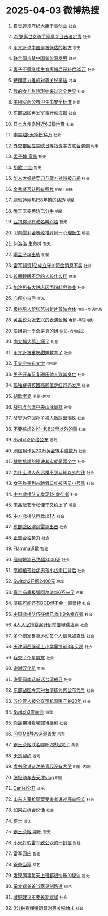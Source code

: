 # 2025-04-03 微博热搜 
1. [自觉遵规守纪大胆干事创业](https://m.weibo.cn/search?containerid=100103type%3D1%26t%3D10%26q%3D%23%E8%87%AA%E8%A7%89%E9%81%B5%E8%A7%84%E5%AE%88%E7%BA%AA%E5%A4%A7%E8%83%86%E5%B9%B2%E4%BA%8B%E5%88%9B%E4%B8%9A%23&stream_entry_id=51&isnewpage=1&extparam=seat%3D1%26filter_type%3Drealtimehot%26stream_entry_id%3D51%26c_type%3D51%26q%3D%2523%25E8%2587%25AA%25E8%25A7%2589%25E9%2581%25B5%25E8%25A7%2584%25E5%25AE%2588%25E7%25BA%25AA%25E5%25A4%25A7%25E8%2583%2586%25E5%25B9%25B2%25E4%25BA%258B%25E5%2588%259B%25E4%25B8%259A%2523%26cate%3D10103%26pos%3D0%26dgr%3D0%26display_time%3D1743632733%26pre_seqid%3D174363273307201555056141) `社会` 

2. [22岁离世女骑手家属寻目击者定责](https://m.weibo.cn/search?containerid=100103type%3D1%26t%3D10%26q%3D%2322%E5%B2%81%E7%A6%BB%E4%B8%96%E5%A5%B3%E9%AA%91%E6%89%8B%E5%AE%B6%E5%B1%9E%E5%AF%BB%E7%9B%AE%E5%87%BB%E8%80%85%E5%AE%9A%E8%B4%A3%23&stream_entry_id=31&isnewpage=1&extparam=seat%3D1%26realpos%3D1%26lcate%3D5001%26c_type%3D31%26cate%3D5001%26pos%3D0%26dgr%3D0%26stream_entry_id%3D31%26filter_type%3Drealtimehot%26flag%3D1%26q%3D%252322%25E5%25B2%2581%25E7%25A6%25BB%25E4%25B8%2596%25E5%25A5%25B3%25E9%25AA%2591%25E6%2589%258B%25E5%25AE%25B6%25E5%25B1%259E%25E5%25AF%25BB%25E7%259B%25AE%25E5%2587%25BB%25E8%2580%2585%25E5%25AE%259A%25E8%25B4%25A3%2523%26band_rank%3D1%26display_time%3D1743632733%26pre_seqid%3D174363273307201555056141) `社会` 

3. [甲亢哥说中国是被低估的地方](https://m.weibo.cn/search?containerid=100103type%3D1%26t%3D10%26q%3D%E7%94%B2%E4%BA%A2%E5%93%A5%E8%AF%B4%E4%B8%AD%E5%9B%BD%E6%98%AF%E8%A2%AB%E4%BD%8E%E4%BC%B0%E7%9A%84%E5%9C%B0%E6%96%B9&stream_entry_id=31&isnewpage=1&extparam=seat%3D1%26realpos%3D2%26lcate%3D5001%26c_type%3D31%26cate%3D5001%26pos%3D1%26dgr%3D0%26stream_entry_id%3D31%26filter_type%3Drealtimehot%26flag%3D0%26q%3D%25E7%2594%25B2%25E4%25BA%25A2%25E5%2593%25A5%25E8%25AF%25B4%25E4%25B8%25AD%25E5%259B%25BD%25E6%2598%25AF%25E8%25A2%25AB%25E4%25BD%258E%25E4%25BC%25B0%25E7%259A%2584%25E5%259C%25B0%25E6%2596%25B9%26band_rank%3D2%26display_time%3D1743632733%26pre_seqid%3D174363273307201555056141) `暂无` 

4. [联合国点赞中国新能源发展](https://m.weibo.cn/search?containerid=100103type%3D1%26t%3D10%26q%3D%23%E8%81%94%E5%90%88%E5%9B%BD%E7%82%B9%E8%B5%9E%E4%B8%AD%E5%9B%BD%E6%96%B0%E8%83%BD%E6%BA%90%E5%8F%91%E5%B1%95%23&stream_entry_id=31&isnewpage=1&extparam=seat%3D1%26realpos%3D3%26lcate%3D5001%26c_type%3D31%26cate%3D5001%26pos%3D2%26dgr%3D0%26stream_entry_id%3D31%26filter_type%3Drealtimehot%26flag%3D0%26q%3D%2523%25E8%2581%2594%25E5%2590%2588%25E5%259B%25BD%25E7%2582%25B9%25E8%25B5%259E%25E4%25B8%25AD%25E5%259B%25BD%25E6%2596%25B0%25E8%2583%25BD%25E6%25BA%2590%25E5%258F%2591%25E5%25B1%2595%2523%26band_rank%3D3%26display_time%3D1743632733%26pre_seqid%3D174363273307201555056141) `财经` 

5. [妻子不愿继续生育离婚后获补偿35万](https://m.weibo.cn/search?containerid=100103type%3D1%26t%3D10%26q%3D%23%E5%A6%BB%E5%AD%90%E4%B8%8D%E6%84%BF%E7%BB%A7%E7%BB%AD%E7%94%9F%E8%82%B2%E7%A6%BB%E5%A9%9A%E5%90%8E%E8%8E%B7%E8%A1%A5%E5%81%BF35%E4%B8%87%23&stream_entry_id=31&isnewpage=1&extparam=seat%3D1%26realpos%3D4%26lcate%3D5001%26c_type%3D31%26cate%3D5001%26pos%3D3%26dgr%3D0%26stream_entry_id%3D31%26filter_type%3Drealtimehot%26flag%3D0%26q%3D%2523%25E5%25A6%25BB%25E5%25AD%2590%25E4%25B8%258D%25E6%2584%25BF%25E7%25BB%25A7%25E7%25BB%25AD%25E7%2594%259F%25E8%2582%25B2%25E7%25A6%25BB%25E5%25A9%259A%25E5%2590%258E%25E8%258E%25B7%25E8%25A1%25A5%25E5%2581%25BF35%25E4%25B8%2587%2523%26band_rank%3D4%26display_time%3D1743632733%26pre_seqid%3D174363273307201555056141) `社会` 

6. [特朗普力推的对等关税是啥](https://m.weibo.cn/search?containerid=100103type%3D1%26t%3D10%26q%3D%23%E7%89%B9%E6%9C%97%E6%99%AE%E5%8A%9B%E6%8E%A8%E7%9A%84%E5%AF%B9%E7%AD%89%E5%85%B3%E7%A8%8E%E6%98%AF%E5%95%A5%23&stream_entry_id=31&isnewpage=1&extparam=seat%3D1%26realpos%3D5%26lcate%3D5001%26c_type%3D31%26cate%3D5001%26pos%3D4%26dgr%3D0%26stream_entry_id%3D31%26filter_type%3Drealtimehot%26flag%3D0%26q%3D%2523%25E7%2589%25B9%25E6%259C%2597%25E6%2599%25AE%25E5%258A%259B%25E6%258E%25A8%25E7%259A%2584%25E5%25AF%25B9%25E7%25AD%2589%25E5%2585%25B3%25E7%25A8%258E%25E6%2598%25AF%25E5%2595%25A5%2523%26band_rank%3D5%26display_time%3D1743632733%26pre_seqid%3D174363273307201555056141) `时事` 

7. [我的女儿张诗琪她来过这个世界](https://m.weibo.cn/search?containerid=100103type%3D1%26t%3D10%26q%3D%23%E6%88%91%E7%9A%84%E5%A5%B3%E5%84%BF%E5%BC%A0%E8%AF%97%E7%90%AA%E5%A5%B9%E6%9D%A5%E8%BF%87%E8%BF%99%E4%B8%AA%E4%B8%96%E7%95%8C%23&stream_entry_id=31&isnewpage=1&extparam=seat%3D1%26realpos%3D6%26lcate%3D5001%26c_type%3D31%26cate%3D5001%26pos%3D5%26dgr%3D0%26stream_entry_id%3D31%26filter_type%3Drealtimehot%26flag%3D32768%26q%3D%2523%25E6%2588%2591%25E7%259A%2584%25E5%25A5%25B3%25E5%2584%25BF%25E5%25BC%25A0%25E8%25AF%2597%25E7%2590%25AA%25E5%25A5%25B9%25E6%259D%25A5%25E8%25BF%2587%25E8%25BF%2599%25E4%25B8%25AA%25E4%25B8%2596%25E7%2595%258C%2523%26band_rank%3D6%26display_time%3D1743632733%26pre_seqid%3D174363273307201555056141) `社会` 

8. [美团买药公布卫生巾安全标准](https://m.weibo.cn/search?containerid=100103type%3D1%26t%3D10%26q%3D%23%E7%BE%8E%E5%9B%A2%E4%B9%B0%E8%8D%AF%E5%85%AC%E5%B8%83%E5%8D%AB%E7%94%9F%E5%B7%BE%E5%AE%89%E5%85%A8%E6%A0%87%E5%87%86%23&stream_entry_id=31&isnewpage=1&extparam=seat%3D1%26filter_type%3Drealtimehot%26lcate%3D5001%26c_type%3D31%26is_ad_pos%3D1%26cate%3D5001%26pos%3D6%26dgr%3D0%26adid%3D281819%26stream_entry_id%3D31%26topic_ad%3D1%26q%3D%2523%25E7%25BE%258E%25E5%259B%25A2%25E4%25B9%25B0%25E8%258D%25AF%25E5%2585%25AC%25E5%25B8%2583%25E5%258D%25AB%25E7%2594%259F%25E5%25B7%25BE%25E5%25AE%2589%25E5%2585%25A8%25E6%25A0%2587%25E5%2587%2586%2523%26band_rank%3D7%26display_time%3D1743632733%26pre_seqid%3D174363273307201555056141) `时尚` 

9. [东部战区再发军事行动海报](https://m.weibo.cn/search?containerid=100103type%3D1%26t%3D10%26q%3D%23%E4%B8%9C%E9%83%A8%E6%88%98%E5%8C%BA%E5%86%8D%E5%8F%91%E5%86%9B%E4%BA%8B%E8%A1%8C%E5%8A%A8%E6%B5%B7%E6%8A%A5%23&stream_entry_id=31&isnewpage=1&extparam=seat%3D1%26realpos%3D7%26lcate%3D5001%26c_type%3D31%26cate%3D5001%26pos%3D7%26dgr%3D0%26stream_entry_id%3D31%26filter_type%3Drealtimehot%26flag%3D0%26q%3D%2523%25E4%25B8%259C%25E9%2583%25A8%25E6%2588%2598%25E5%258C%25BA%25E5%2586%258D%25E5%258F%2591%25E5%2586%259B%25E4%25BA%258B%25E8%25A1%258C%25E5%258A%25A8%25E6%25B5%25B7%25E6%258A%25A5%2523%26band_rank%3D7%26display_time%3D1743632733%26pre_seqid%3D174363273307201555056141) `社会` 

10. [日本九州岛附近6.2级地震](https://m.weibo.cn/search?containerid=100103type%3D1%26t%3D10%26q%3D%23%E6%97%A5%E6%9C%AC%E4%B9%9D%E5%B7%9E%E5%B2%9B%E9%99%84%E8%BF%916.2%E7%BA%A7%E5%9C%B0%E9%9C%87%23&stream_entry_id=31&isnewpage=1&extparam=seat%3D1%26realpos%3D8%26lcate%3D5001%26c_type%3D31%26cate%3D5001%26pos%3D8%26dgr%3D0%26stream_entry_id%3D31%26filter_type%3Drealtimehot%26flag%3D0%26q%3D%2523%25E6%2597%25A5%25E6%259C%25AC%25E4%25B9%259D%25E5%25B7%259E%25E5%25B2%259B%25E9%2599%2584%25E8%25BF%25916.2%25E7%25BA%25A7%25E5%259C%25B0%25E9%259C%2587%2523%26band_rank%3D8%26display_time%3D1743632733%26pre_seqid%3D174363273307201555056141) `社会` 

11. [李美越5天掉粉14万](https://m.weibo.cn/search?containerid=100103type%3D1%26t%3D10%26q%3D%23%E6%9D%8E%E7%BE%8E%E8%B6%8A5%E5%A4%A9%E6%8E%89%E7%B2%8914%E4%B8%87%23&stream_entry_id=31&isnewpage=1&extparam=seat%3D1%26realpos%3D9%26lcate%3D5001%26c_type%3D31%26cate%3D5001%26pos%3D9%26dgr%3D0%26stream_entry_id%3D31%26filter_type%3Drealtimehot%26flag%3D0%26q%3D%2523%25E6%259D%258E%25E7%25BE%258E%25E8%25B6%258A5%25E5%25A4%25A9%25E6%258E%2589%25E7%25B2%258914%25E4%25B8%2587%2523%26band_rank%3D9%26display_time%3D1743632733%26pre_seqid%3D174363273307201555056141) `社会` 

12. [外交部回应美欧日等指责中方联合演训](https://m.weibo.cn/search?containerid=100103type%3D1%26t%3D10%26q%3D%23%E5%A4%96%E4%BA%A4%E9%83%A8%E5%9B%9E%E5%BA%94%E7%BE%8E%E6%AC%A7%E6%97%A5%E7%AD%89%E6%8C%87%E8%B4%A3%E4%B8%AD%E6%96%B9%E8%81%94%E5%90%88%E6%BC%94%E8%AE%AD%23&stream_entry_id=31&isnewpage=1&extparam=seat%3D1%26realpos%3D10%26lcate%3D5001%26c_type%3D31%26cate%3D5001%26pos%3D10%26dgr%3D0%26stream_entry_id%3D31%26filter_type%3Drealtimehot%26flag%3D0%26q%3D%2523%25E5%25A4%2596%25E4%25BA%25A4%25E9%2583%25A8%25E5%259B%259E%25E5%25BA%2594%25E7%25BE%258E%25E6%25AC%25A7%25E6%2597%25A5%25E7%25AD%2589%25E6%258C%2587%25E8%25B4%25A3%25E4%25B8%25AD%25E6%2596%25B9%25E8%2581%2594%25E5%2590%2588%25E6%25BC%2594%25E8%25AE%25AD%2523%26band_rank%3D10%26display_time%3D1743632733%26pre_seqid%3D174363273307201555056141) `时事` 

13. [孟子坤 家暴](https://m.weibo.cn/search?containerid=100103type%3D1%26t%3D10%26q%3D%E5%AD%9F%E5%AD%90%E5%9D%A4+%E5%AE%B6%E6%9A%B4&stream_entry_id=31&isnewpage=1&extparam=seat%3D1%26realpos%3D11%26lcate%3D5001%26c_type%3D31%26cate%3D5001%26pos%3D11%26dgr%3D0%26stream_entry_id%3D31%26filter_type%3Drealtimehot%26flag%3D2%26q%3D%25E5%25AD%259F%25E5%25AD%2590%25E5%259D%25A4%2520%25E5%25AE%25B6%25E6%259A%25B4%26band_rank%3D11%26display_time%3D1743632733%26pre_seqid%3D174363273307201555056141) `暂无` 

14. [胡歌 二胎](https://m.weibo.cn/search?containerid=100103type%3D1%26t%3D10%26q%3D%E8%83%A1%E6%AD%8C+%E4%BA%8C%E8%83%8E&stream_entry_id=31&isnewpage=1&extparam=seat%3D1%26realpos%3D12%26lcate%3D5001%26c_type%3D31%26cate%3D5001%26pos%3D12%26dgr%3D0%26stream_entry_id%3D31%26filter_type%3Drealtimehot%26flag%3D2%26q%3D%25E8%2583%25A1%25E6%25AD%258C%2520%25E4%25BA%258C%25E8%2583%258E%26band_rank%3D12%26display_time%3D1743632733%26pre_seqid%3D174363273307201555056141) `暂无` 

15. [华人大妈持菜刀与警方对峙被击毙](https://m.weibo.cn/search?containerid=100103type%3D1%26t%3D10%26q%3D%23%E5%8D%8E%E4%BA%BA%E5%A4%A7%E5%A6%88%E6%8C%81%E8%8F%9C%E5%88%80%E4%B8%8E%E8%AD%A6%E6%96%B9%E5%AF%B9%E5%B3%99%E8%A2%AB%E5%87%BB%E6%AF%99%23&stream_entry_id=31&isnewpage=1&extparam=seat%3D1%26realpos%3D13%26lcate%3D5001%26c_type%3D31%26cate%3D5001%26pos%3D13%26dgr%3D0%26stream_entry_id%3D31%26filter_type%3Drealtimehot%26flag%3D2%26q%3D%2523%25E5%258D%258E%25E4%25BA%25BA%25E5%25A4%25A7%25E5%25A6%2588%25E6%258C%2581%25E8%258F%259C%25E5%2588%2580%25E4%25B8%258E%25E8%25AD%25A6%25E6%2596%25B9%25E5%25AF%25B9%25E5%25B3%2599%25E8%25A2%25AB%25E5%2587%25BB%25E6%25AF%2599%2523%26band_rank%3D13%26display_time%3D1743632733%26pre_seqid%3D174363273307201555056141) `社会` 

16. [金秀贤否认所有照片](https://m.weibo.cn/search?containerid=100103type%3D1%26t%3D10%26q%3D%23%E9%87%91%E7%A7%80%E8%B4%A4%E5%90%A6%E8%AE%A4%E6%89%80%E6%9C%89%E7%85%A7%E7%89%87%23&stream_entry_id=31&isnewpage=1&extparam=seat%3D1%26realpos%3D14%26lcate%3D5001%26c_type%3D31%26cate%3D5001%26pos%3D14%26dgr%3D0%26stream_entry_id%3D31%26filter_type%3Drealtimehot%26flag%3D2%26q%3D%2523%25E9%2587%2591%25E7%25A7%2580%25E8%25B4%25A4%25E5%2590%25A6%25E8%25AE%25A4%25E6%2589%2580%25E6%259C%2589%25E7%2585%25A7%25E7%2589%2587%2523%26band_rank%3D14%26display_time%3D1743632733%26pre_seqid%3D174363273307201555056141) `明星-日韩` 

17. [鹿晗迪丽热巴8年前的路透](https://m.weibo.cn/search?containerid=100103type%3D1%26t%3D10%26q%3D%23%E9%B9%BF%E6%99%97%E8%BF%AA%E4%B8%BD%E7%83%AD%E5%B7%B48%E5%B9%B4%E5%89%8D%E7%9A%84%E8%B7%AF%E9%80%8F%23&stream_entry_id=31&isnewpage=1&extparam=seat%3D1%26realpos%3D15%26lcate%3D5001%26c_type%3D31%26cate%3D5001%26pos%3D15%26dgr%3D0%26stream_entry_id%3D31%26filter_type%3Drealtimehot%26flag%3D2%26q%3D%2523%25E9%25B9%25BF%25E6%2599%2597%25E8%25BF%25AA%25E4%25B8%25BD%25E7%2583%25AD%25E5%25B7%25B48%25E5%25B9%25B4%25E5%2589%258D%25E7%259A%2584%25E8%25B7%25AF%25E9%2580%258F%2523%26band_rank%3D15%26display_time%3D1743632733%26pre_seqid%3D174363273307201555056141) `明星` 

18. [曝王玉雯杨玏已分手](https://m.weibo.cn/search?containerid=100103type%3D1%26t%3D10%26q%3D%23%E6%9B%9D%E7%8E%8B%E7%8E%89%E9%9B%AF%E6%9D%A8%E7%8E%8F%E5%B7%B2%E5%88%86%E6%89%8B%23&stream_entry_id=31&isnewpage=1&extparam=seat%3D1%26realpos%3D16%26lcate%3D5001%26c_type%3D31%26cate%3D5001%26pos%3D16%26dgr%3D0%26stream_entry_id%3D31%26filter_type%3Drealtimehot%26flag%3D2%26q%3D%2523%25E6%259B%259D%25E7%258E%258B%25E7%258E%2589%25E9%259B%25AF%25E6%259D%25A8%25E7%258E%258F%25E5%25B7%25B2%25E5%2588%2586%25E6%2589%258B%2523%26band_rank%3D16%26display_time%3D1743632733%26pre_seqid%3D174363273307201555056141) `明星` 

19. [豆包你现在改名叫邓超](https://m.weibo.cn/search?containerid=100103type%3D1%26t%3D10%26q%3D%E8%B1%86%E5%8C%85%E4%BD%A0%E7%8E%B0%E5%9C%A8%E6%94%B9%E5%90%8D%E5%8F%AB%E9%82%93%E8%B6%85&stream_entry_id=31&isnewpage=1&extparam=seat%3D1%26realpos%3D17%26lcate%3D5001%26c_type%3D31%26cate%3D5001%26pos%3D17%26dgr%3D0%26stream_entry_id%3D31%26filter_type%3Drealtimehot%26flag%3D2%26q%3D%25E8%25B1%2586%25E5%258C%2585%25E4%25BD%25A0%25E7%258E%25B0%25E5%259C%25A8%25E6%2594%25B9%25E5%2590%258D%25E5%258F%25AB%25E9%2582%2593%25E8%25B6%2585%26band_rank%3D17%26display_time%3D1743632733%26pre_seqid%3D174363273307201555056141) `暂无` 

20. [IU向雪莉金赛纶推荐同一心理医生](https://m.weibo.cn/search?containerid=100103type%3D1%26t%3D10%26q%3D%23IU%E5%90%91%E9%9B%AA%E8%8E%89%E9%87%91%E8%B5%9B%E7%BA%B6%E6%8E%A8%E8%8D%90%E5%90%8C%E4%B8%80%E5%BF%83%E7%90%86%E5%8C%BB%E7%94%9F%23&stream_entry_id=31&isnewpage=1&extparam=seat%3D1%26realpos%3D18%26lcate%3D5001%26c_type%3D31%26cate%3D5001%26pos%3D18%26dgr%3D0%26stream_entry_id%3D31%26filter_type%3Drealtimehot%26flag%3D2%26q%3D%2523IU%25E5%2590%2591%25E9%259B%25AA%25E8%258E%2589%25E9%2587%2591%25E8%25B5%259B%25E7%25BA%25B6%25E6%258E%25A8%25E8%258D%2590%25E5%2590%258C%25E4%25B8%2580%25E5%25BF%2583%25E7%2590%2586%25E5%258C%25BB%25E7%2594%259F%2523%26band_rank%3D18%26display_time%3D1743632733%26pre_seqid%3D174363273307201555056141) `明星` 

21. [何洛洛 生命树](https://m.weibo.cn/search?containerid=100103type%3D1%26t%3D10%26q%3D%E4%BD%95%E6%B4%9B%E6%B4%9B+%E7%94%9F%E5%91%BD%E6%A0%91&stream_entry_id=31&isnewpage=1&extparam=seat%3D1%26realpos%3D19%26lcate%3D5001%26c_type%3D31%26cate%3D5001%26pos%3D19%26dgr%3D0%26stream_entry_id%3D31%26filter_type%3Drealtimehot%26flag%3D0%26q%3D%25E4%25BD%2595%25E6%25B4%259B%25E6%25B4%259B%2520%25E7%2594%259F%25E5%2591%25BD%25E6%25A0%2591%26band_rank%3D19%26display_time%3D1743632733%26pre_seqid%3D174363273307201555056141) `暂无` 

22. [曝孟子坤出轨](https://m.weibo.cn/search?containerid=100103type%3D1%26t%3D10%26q%3D%23%E6%9B%9D%E5%AD%9F%E5%AD%90%E5%9D%A4%E5%87%BA%E8%BD%A8%23&stream_entry_id=31&isnewpage=1&extparam=seat%3D1%26realpos%3D20%26lcate%3D5001%26c_type%3D31%26cate%3D5001%26pos%3D20%26dgr%3D0%26stream_entry_id%3D31%26filter_type%3Drealtimehot%26flag%3D0%26q%3D%2523%25E6%259B%259D%25E5%25AD%259F%25E5%25AD%2590%25E5%259D%25A4%25E5%2587%25BA%25E8%25BD%25A8%2523%26band_rank%3D20%26display_time%3D1743632733%26pre_seqid%3D174363273307201555056141) `明星` 

23. [雷军捐资1亿成立守护资金消息不实](https://m.weibo.cn/search?containerid=100103type%3D1%26t%3D10%26q%3D%23%E9%9B%B7%E5%86%9B%E6%8D%90%E8%B5%841%E4%BA%BF%E6%88%90%E7%AB%8B%E5%AE%88%E6%8A%A4%E8%B5%84%E9%87%91%E6%B6%88%E6%81%AF%E4%B8%8D%E5%AE%9E%23&stream_entry_id=31&isnewpage=1&extparam=seat%3D1%26realpos%3D21%26lcate%3D5001%26c_type%3D31%26cate%3D5001%26pos%3D21%26dgr%3D0%26stream_entry_id%3D31%26filter_type%3Drealtimehot%26flag%3D32772%26q%3D%2523%25E9%259B%25B7%25E5%2586%259B%25E6%258D%2590%25E8%25B5%25841%25E4%25BA%25BF%25E6%2588%2590%25E7%25AB%258B%25E5%25AE%2588%25E6%258A%25A4%25E8%25B5%2584%25E9%2587%2591%25E6%25B6%2588%25E6%2581%25AF%25E4%25B8%258D%25E5%25AE%259E%2523%26band_rank%3D21%26display_time%3D1743632733%26pre_seqid%3D174363273307201555056141) `社会` 

24. [长期睡眠不足的人长什么样](https://m.weibo.cn/search?containerid=100103type%3D1%26t%3D10%26q%3D%23%E9%95%BF%E6%9C%9F%E7%9D%A1%E7%9C%A0%E4%B8%8D%E8%B6%B3%E7%9A%84%E4%BA%BA%E9%95%BF%E4%BB%80%E4%B9%88%E6%A0%B7%23&stream_entry_id=31&isnewpage=1&extparam=seat%3D1%26realpos%3D22%26lcate%3D5001%26c_type%3D31%26cate%3D5001%26pos%3D22%26dgr%3D0%26stream_entry_id%3D31%26filter_type%3Drealtimehot%26flag%3D0%26q%3D%2523%25E9%2595%25BF%25E6%259C%259F%25E7%259D%25A1%25E7%259C%25A0%25E4%25B8%258D%25E8%25B6%25B3%25E7%259A%2584%25E4%25BA%25BA%25E9%2595%25BF%25E4%25BB%2580%25E4%25B9%2588%25E6%25A0%25B7%2523%26band_rank%3D22%26display_time%3D1743632733%26pre_seqid%3D174363273307201555056141) `健康` 

25. [加沙所有大饼店因面粉耗尽停业](https://m.weibo.cn/search?containerid=100103type%3D1%26t%3D10%26q%3D%23%E5%8A%A0%E6%B2%99%E6%89%80%E6%9C%89%E5%A4%A7%E9%A5%BC%E5%BA%97%E5%9B%A0%E9%9D%A2%E7%B2%89%E8%80%97%E5%B0%BD%E5%81%9C%E4%B8%9A%23&stream_entry_id=31&isnewpage=1&extparam=seat%3D1%26realpos%3D23%26lcate%3D5001%26c_type%3D31%26cate%3D5001%26pos%3D23%26dgr%3D0%26stream_entry_id%3D31%26filter_type%3Drealtimehot%26flag%3D0%26q%3D%2523%25E5%258A%25A0%25E6%25B2%2599%25E6%2589%2580%25E6%259C%2589%25E5%25A4%25A7%25E9%25A5%25BC%25E5%25BA%2597%25E5%259B%25A0%25E9%259D%25A2%25E7%25B2%2589%25E8%2580%2597%25E5%25B0%25BD%25E5%2581%259C%25E4%25B8%259A%2523%26band_rank%3D23%26display_time%3D1743632733%26pre_seqid%3D174363273307201555056141) `社会` 

26. [心疼小白熊](https://m.weibo.cn/search?containerid=100103type%3D1%26t%3D10%26q%3D%E5%BF%83%E7%96%BC%E5%B0%8F%E7%99%BD%E7%86%8A&stream_entry_id=31&isnewpage=1&extparam=seat%3D1%26realpos%3D24%26lcate%3D5001%26c_type%3D31%26cate%3D5001%26pos%3D24%26dgr%3D0%26stream_entry_id%3D31%26filter_type%3Drealtimehot%26flag%3D0%26q%3D%25E5%25BF%2583%25E7%2596%25BC%25E5%25B0%258F%25E7%2599%25BD%25E7%2586%258A%26band_rank%3D24%26display_time%3D1743632733%26pre_seqid%3D174363273307201555056141) `暂无` 

27. [极挑男人帮张艺兴新片首映合体](https://m.weibo.cn/search?containerid=100103type%3D1%26t%3D10%26q%3D%23%E6%9E%81%E6%8C%91%E7%94%B7%E4%BA%BA%E5%B8%AE%E5%BC%A0%E8%89%BA%E5%85%B4%E6%96%B0%E7%89%87%E9%A6%96%E6%98%A0%E5%90%88%E4%BD%93%23&stream_entry_id=31&isnewpage=1&extparam=seat%3D1%26realpos%3D25%26lcate%3D5001%26c_type%3D31%26cate%3D5001%26pos%3D25%26dgr%3D0%26stream_entry_id%3D31%26filter_type%3Drealtimehot%26flag%3D0%26q%3D%2523%25E6%259E%2581%25E6%258C%2591%25E7%2594%25B7%25E4%25BA%25BA%25E5%25B8%25AE%25E5%25BC%25A0%25E8%2589%25BA%25E5%2585%25B4%25E6%2596%25B0%25E7%2589%2587%25E9%25A6%2596%25E6%2598%25A0%25E5%2590%2588%25E4%25BD%2593%2523%26band_rank%3D25%26display_time%3D1743632733%26pre_seqid%3D174363273307201555056141) `电影-华语电影` 

28. [黄磊说为张艺兴的表演骄傲](https://m.weibo.cn/search?containerid=100103type%3D1%26t%3D10%26q%3D%23%E9%BB%84%E7%A3%8A%E8%AF%B4%E4%B8%BA%E5%BC%A0%E8%89%BA%E5%85%B4%E7%9A%84%E8%A1%A8%E6%BC%94%E9%AA%84%E5%82%B2%23&stream_entry_id=31&isnewpage=1&extparam=seat%3D1%26realpos%3D26%26lcate%3D5001%26c_type%3D31%26cate%3D5001%26pos%3D26%26dgr%3D0%26stream_entry_id%3D31%26filter_type%3Drealtimehot%26flag%3D0%26q%3D%2523%25E9%25BB%2584%25E7%25A3%258A%25E8%25AF%25B4%25E4%25B8%25BA%25E5%25BC%25A0%25E8%2589%25BA%25E5%2585%25B4%25E7%259A%2584%25E8%25A1%25A8%25E6%25BC%2594%25E9%25AA%2584%25E5%2582%25B2%2523%26band_rank%3D26%26display_time%3D1743632733%26pre_seqid%3D174363273307201555056141) `电影-华语电影` 

29. [浪姐第一季全是真的姐](https://m.weibo.cn/search?containerid=100103type%3D1%26t%3D10%26q%3D%23%E6%B5%AA%E5%A7%90%E7%AC%AC%E4%B8%80%E5%AD%A3%E5%85%A8%E6%98%AF%E7%9C%9F%E7%9A%84%E5%A7%90%23&stream_entry_id=31&isnewpage=1&extparam=seat%3D1%26realpos%3D27%26lcate%3D5001%26c_type%3D31%26cate%3D5001%26pos%3D27%26dgr%3D0%26stream_entry_id%3D31%26filter_type%3Drealtimehot%26flag%3D0%26q%3D%2523%25E6%25B5%25AA%25E5%25A7%2590%25E7%25AC%25AC%25E4%25B8%2580%25E5%25AD%25A3%25E5%2585%25A8%25E6%2598%25AF%25E7%259C%259F%25E7%259A%2584%25E5%25A7%2590%2523%26band_rank%3D27%26display_time%3D1743632733%26pre_seqid%3D174363273307201555056141) `综艺-内地综艺` 

30. [向太抓大鹅上瘾了](https://m.weibo.cn/search?containerid=100103type%3D1%26t%3D10%26q%3D%23%E5%90%91%E5%A4%AA%E6%8A%93%E5%A4%A7%E9%B9%85%E4%B8%8A%E7%98%BE%E4%BA%86%23&stream_entry_id=31&isnewpage=1&extparam=seat%3D1%26realpos%3D28%26lcate%3D5001%26c_type%3D31%26cate%3D5001%26pos%3D28%26dgr%3D0%26stream_entry_id%3D31%26filter_type%3Drealtimehot%26flag%3D0%26q%3D%2523%25E5%2590%2591%25E5%25A4%25AA%25E6%258A%2593%25E5%25A4%25A7%25E9%25B9%2585%25E4%25B8%258A%25E7%2598%25BE%25E4%25BA%2586%2523%26band_rank%3D28%26display_time%3D1743632733%26pre_seqid%3D174363273307201555056141) `明星` 

31. [甲亢哥被重庆甜妹教育了](https://m.weibo.cn/search?containerid=100103type%3D1%26t%3D10%26q%3D%23%E7%94%B2%E4%BA%A2%E5%93%A5%E8%A2%AB%E9%87%8D%E5%BA%86%E7%94%9C%E5%A6%B9%E6%95%99%E8%82%B2%E4%BA%86%23&stream_entry_id=31&isnewpage=1&extparam=seat%3D1%26realpos%3D29%26lcate%3D5001%26c_type%3D31%26cate%3D5001%26pos%3D29%26dgr%3D0%26stream_entry_id%3D31%26filter_type%3Drealtimehot%26flag%3D0%26q%3D%2523%25E7%2594%25B2%25E4%25BA%25A2%25E5%2593%25A5%25E8%25A2%25AB%25E9%2587%258D%25E5%25BA%2586%25E7%2594%259C%25E5%25A6%25B9%25E6%2595%2599%25E8%2582%25B2%25E4%25BA%2586%2523%26band_rank%3D29%26display_time%3D1743632733%26pre_seqid%3D174363273307201555056141) `社会` 

32. [王安宇抹布文学](https://m.weibo.cn/search?containerid=100103type%3D1%26t%3D10%26q%3D%E7%8E%8B%E5%AE%89%E5%AE%87%E6%8A%B9%E5%B8%83%E6%96%87%E5%AD%A6&stream_entry_id=31&isnewpage=1&extparam=seat%3D1%26realpos%3D30%26lcate%3D5001%26c_type%3D31%26cate%3D5001%26pos%3D30%26dgr%3D0%26stream_entry_id%3D31%26filter_type%3Drealtimehot%26flag%3D0%26q%3D%25E7%258E%258B%25E5%25AE%2589%25E5%25AE%2587%25E6%258A%25B9%25E5%25B8%2583%25E6%2596%2587%25E5%25AD%25A6%26band_rank%3D30%26display_time%3D1743632733%26pre_seqid%3D174363273307201555056141) `电视剧` 

33. [男子开车反复碾压他人致其身亡](https://m.weibo.cn/search?containerid=100103type%3D1%26t%3D10%26q%3D%23%E7%94%B7%E5%AD%90%E5%BC%80%E8%BD%A6%E5%8F%8D%E5%A4%8D%E7%A2%BE%E5%8E%8B%E4%BB%96%E4%BA%BA%E8%87%B4%E5%85%B6%E8%BA%AB%E4%BA%A1%23&stream_entry_id=31&isnewpage=1&extparam=seat%3D1%26realpos%3D31%26lcate%3D5001%26c_type%3D31%26cate%3D5001%26pos%3D31%26dgr%3D0%26stream_entry_id%3D31%26filter_type%3Drealtimehot%26flag%3D0%26q%3D%2523%25E7%2594%25B7%25E5%25AD%2590%25E5%25BC%2580%25E8%25BD%25A6%25E5%258F%258D%25E5%25A4%258D%25E7%25A2%25BE%25E5%258E%258B%25E4%25BB%2596%25E4%25BA%25BA%25E8%2587%25B4%25E5%2585%25B6%25E8%25BA%25AB%25E4%25BA%25A1%2523%26band_rank%3D31%26display_time%3D1743632733%26pre_seqid%3D174363273307201555056141) `社会` 

34. [孤独症男孩因高颜值走红妈妈发声](https://m.weibo.cn/search?containerid=100103type%3D1%26t%3D10%26q%3D%23%E5%AD%A4%E7%8B%AC%E7%97%87%E7%94%B7%E5%AD%A9%E5%9B%A0%E9%AB%98%E9%A2%9C%E5%80%BC%E8%B5%B0%E7%BA%A2%E5%A6%88%E5%A6%88%E5%8F%91%E5%A3%B0%23&stream_entry_id=31&isnewpage=1&extparam=seat%3D1%26realpos%3D32%26lcate%3D5001%26c_type%3D31%26cate%3D5001%26pos%3D32%26dgr%3D0%26stream_entry_id%3D31%26filter_type%3Drealtimehot%26flag%3D0%26q%3D%2523%25E5%25AD%25A4%25E7%258B%25AC%25E7%2597%2587%25E7%2594%25B7%25E5%25AD%25A9%25E5%259B%25A0%25E9%25AB%2598%25E9%25A2%259C%25E5%2580%25BC%25E8%25B5%25B0%25E7%25BA%25A2%25E5%25A6%2588%25E5%25A6%2588%25E5%258F%2591%25E5%25A3%25B0%2523%26band_rank%3D32%26display_time%3D1743632733%26pre_seqid%3D174363273307201555056141) `社会` 

35. [胡歌老婆](https://m.weibo.cn/search?containerid=100103type%3D1%26t%3D10%26q%3D%E8%83%A1%E6%AD%8C%E8%80%81%E5%A9%86&stream_entry_id=31&isnewpage=1&extparam=seat%3D1%26realpos%3D33%26lcate%3D5001%26c_type%3D31%26cate%3D5001%26pos%3D33%26dgr%3D0%26stream_entry_id%3D31%26filter_type%3Drealtimehot%26flag%3D0%26q%3D%25E8%2583%25A1%25E6%25AD%258C%25E8%2580%2581%25E5%25A9%2586%26band_rank%3D33%26display_time%3D1743632733%26pre_seqid%3D174363273307201555056141) `明星-内地` 

36. [战机与台湾中央山脉同框](https://m.weibo.cn/search?containerid=100103type%3D1%26t%3D10%26q%3D%23%E6%88%98%E6%9C%BA%E4%B8%8E%E5%8F%B0%E6%B9%BE%E4%B8%AD%E5%A4%AE%E5%B1%B1%E8%84%89%E5%90%8C%E6%A1%86%23&stream_entry_id=31&isnewpage=1&extparam=seat%3D1%26realpos%3D34%26lcate%3D5001%26c_type%3D31%26cate%3D5001%26pos%3D34%26dgr%3D0%26stream_entry_id%3D31%26filter_type%3Drealtimehot%26flag%3D0%26q%3D%2523%25E6%2588%2598%25E6%259C%25BA%25E4%25B8%258E%25E5%258F%25B0%25E6%25B9%25BE%25E4%25B8%25AD%25E5%25A4%25AE%25E5%25B1%25B1%25E8%2584%2589%25E5%2590%258C%25E6%25A1%2586%2523%26band_rank%3D34%26display_time%3D1743632733%26pre_seqid%3D174363273307201555056141) `社会` 

37. [爷爷为夺回孙子被人贩踩出眼珠](https://m.weibo.cn/search?containerid=100103type%3D1%26t%3D10%26q%3D%23%E7%88%B7%E7%88%B7%E4%B8%BA%E5%A4%BA%E5%9B%9E%E5%AD%99%E5%AD%90%E8%A2%AB%E4%BA%BA%E8%B4%A9%E8%B8%A9%E5%87%BA%E7%9C%BC%E7%8F%A0%23&stream_entry_id=31&isnewpage=1&extparam=seat%3D1%26realpos%3D35%26lcate%3D5001%26c_type%3D31%26cate%3D5001%26pos%3D35%26dgr%3D0%26stream_entry_id%3D31%26filter_type%3Drealtimehot%26flag%3D0%26q%3D%2523%25E7%2588%25B7%25E7%2588%25B7%25E4%25B8%25BA%25E5%25A4%25BA%25E5%259B%259E%25E5%25AD%2599%25E5%25AD%2590%25E8%25A2%25AB%25E4%25BA%25BA%25E8%25B4%25A9%25E8%25B8%25A9%25E5%2587%25BA%25E7%259C%25BC%25E7%258F%25A0%2523%26band_rank%3D35%26display_time%3D1743632733%26pre_seqid%3D174363273307201555056141) `社会` 

38. [不要焦虑2小时和8公里以外的事](https://m.weibo.cn/search?containerid=100103type%3D1%26t%3D10%26q%3D%23%E4%B8%8D%E8%A6%81%E7%84%A6%E8%99%912%E5%B0%8F%E6%97%B6%E5%92%8C8%E5%85%AC%E9%87%8C%E4%BB%A5%E5%A4%96%E7%9A%84%E4%BA%8B%23&stream_entry_id=31&isnewpage=1&extparam=seat%3D1%26realpos%3D36%26lcate%3D5001%26c_type%3D31%26cate%3D5001%26pos%3D36%26dgr%3D0%26stream_entry_id%3D31%26filter_type%3Drealtimehot%26flag%3D0%26q%3D%2523%25E4%25B8%258D%25E8%25A6%2581%25E7%2584%25A6%25E8%2599%25912%25E5%25B0%258F%25E6%2597%25B6%25E5%2592%258C8%25E5%2585%25AC%25E9%2587%258C%25E4%25BB%25A5%25E5%25A4%2596%25E7%259A%2584%25E4%25BA%258B%2523%26band_rank%3D36%26display_time%3D1743632733%26pre_seqid%3D174363273307201555056141) `社会` 

39. [Switch2价格公布](https://m.weibo.cn/search?containerid=100103type%3D1%26t%3D10%26q%3D%23Switch2%E4%BB%B7%E6%A0%BC%E5%85%AC%E5%B8%83%23&stream_entry_id=31&isnewpage=1&extparam=seat%3D1%26realpos%3D37%26lcate%3D5001%26c_type%3D31%26cate%3D5001%26pos%3D37%26dgr%3D0%26stream_entry_id%3D31%26filter_type%3Drealtimehot%26flag%3D0%26q%3D%2523Switch2%25E4%25BB%25B7%25E6%25A0%25BC%25E5%2585%25AC%25E5%25B8%2583%2523%26band_rank%3D37%26display_time%3D1743632733%26pre_seqid%3D174363273307201555056141) `游戏` 

40. [刷信用卡买30万黄金转手赚数万](https://m.weibo.cn/search?containerid=100103type%3D1%26t%3D10%26q%3D%23%E5%88%B7%E4%BF%A1%E7%94%A8%E5%8D%A1%E4%B9%B030%E4%B8%87%E9%BB%84%E9%87%91%E8%BD%AC%E6%89%8B%E8%B5%9A%E6%95%B0%E4%B8%87%23&stream_entry_id=31&isnewpage=1&extparam=seat%3D1%26realpos%3D38%26lcate%3D5001%26c_type%3D31%26cate%3D5001%26pos%3D38%26dgr%3D0%26stream_entry_id%3D31%26filter_type%3Drealtimehot%26flag%3D0%26q%3D%2523%25E5%2588%25B7%25E4%25BF%25A1%25E7%2594%25A8%25E5%258D%25A1%25E4%25B9%25B030%25E4%25B8%2587%25E9%25BB%2584%25E9%2587%2591%25E8%25BD%25AC%25E6%2589%258B%25E8%25B5%259A%25E6%2595%25B0%25E4%25B8%2587%2523%26band_rank%3D38%26display_time%3D1743632733%26pre_seqid%3D174363273307201555056141) `社会` 

41. [战胜焦虑的秘诀其实就是两个字](https://m.weibo.cn/search?containerid=100103type%3D1%26t%3D10%26q%3D%23%E6%88%98%E8%83%9C%E7%84%A6%E8%99%91%E7%9A%84%E7%A7%98%E8%AF%80%E5%85%B6%E5%AE%9E%E5%B0%B1%E6%98%AF%E4%B8%A4%E4%B8%AA%E5%AD%97%23&stream_entry_id=31&isnewpage=1&extparam=seat%3D1%26realpos%3D39%26lcate%3D5001%26c_type%3D31%26cate%3D5001%26pos%3D39%26dgr%3D0%26stream_entry_id%3D31%26filter_type%3Drealtimehot%26flag%3D0%26q%3D%2523%25E6%2588%2598%25E8%2583%259C%25E7%2584%25A6%25E8%2599%2591%25E7%259A%2584%25E7%25A7%2598%25E8%25AF%2580%25E5%2585%25B6%25E5%25AE%259E%25E5%25B0%25B1%25E6%2598%25AF%25E4%25B8%25A4%25E4%25B8%25AA%25E5%25AD%2597%2523%26band_rank%3D39%26display_time%3D1743632733%26pre_seqid%3D174363273307201555056141) `社会` 

42. [为什么说人永远赚不到认知以外的钱](https://m.weibo.cn/search?containerid=100103type%3D1%26t%3D10%26q%3D%23%E4%B8%BA%E4%BB%80%E4%B9%88%E8%AF%B4%E4%BA%BA%E6%B0%B8%E8%BF%9C%E8%B5%9A%E4%B8%8D%E5%88%B0%E8%AE%A4%E7%9F%A5%E4%BB%A5%E5%A4%96%E7%9A%84%E9%92%B1%23&stream_entry_id=31&isnewpage=1&extparam=seat%3D1%26realpos%3D40%26lcate%3D5001%26c_type%3D31%26cate%3D5001%26pos%3D40%26dgr%3D0%26stream_entry_id%3D31%26filter_type%3Drealtimehot%26flag%3D0%26q%3D%2523%25E4%25B8%25BA%25E4%25BB%2580%25E4%25B9%2588%25E8%25AF%25B4%25E4%25BA%25BA%25E6%25B0%25B8%25E8%25BF%259C%25E8%25B5%259A%25E4%25B8%258D%25E5%2588%25B0%25E8%25AE%25A4%25E7%259F%25A5%25E4%25BB%25A5%25E5%25A4%2596%25E7%259A%2584%25E9%2592%25B1%2523%26band_rank%3D40%26display_time%3D1743632733%26pre_seqid%3D174363273307201555056141) `社会` 

43. [女子称买到古驰假口红被店员小号骂](https://m.weibo.cn/search?containerid=100103type%3D1%26t%3D10%26q%3D%23%E5%A5%B3%E5%AD%90%E7%A7%B0%E4%B9%B0%E5%88%B0%E5%8F%A4%E9%A9%B0%E5%81%87%E5%8F%A3%E7%BA%A2%E8%A2%AB%E5%BA%97%E5%91%98%E5%B0%8F%E5%8F%B7%E9%AA%82%23&stream_entry_id=31&isnewpage=1&extparam=seat%3D1%26realpos%3D41%26lcate%3D5001%26c_type%3D31%26cate%3D5001%26pos%3D41%26dgr%3D0%26stream_entry_id%3D31%26filter_type%3Drealtimehot%26flag%3D0%26q%3D%2523%25E5%25A5%25B3%25E5%25AD%2590%25E7%25A7%25B0%25E4%25B9%25B0%25E5%2588%25B0%25E5%258F%25A4%25E9%25A9%25B0%25E5%2581%2587%25E5%258F%25A3%25E7%25BA%25A2%25E8%25A2%25AB%25E5%25BA%2597%25E5%2591%2598%25E5%25B0%258F%25E5%258F%25B7%25E9%25AA%2582%2523%26band_rank%3D41%26display_time%3D1743632733%26pre_seqid%3D174363273307201555056141) `社会` 

44. [中方救援队又发现1名幸存者](https://m.weibo.cn/search?containerid=100103type%3D1%26t%3D10%26q%3D%23%E4%B8%AD%E6%96%B9%E6%95%91%E6%8F%B4%E9%98%9F%E5%8F%88%E5%8F%91%E7%8E%B01%E5%90%8D%E5%B9%B8%E5%AD%98%E8%80%85%23&stream_entry_id=31&isnewpage=1&extparam=seat%3D1%26realpos%3D42%26lcate%3D5001%26c_type%3D31%26cate%3D5001%26pos%3D42%26dgr%3D0%26stream_entry_id%3D31%26filter_type%3Drealtimehot%26flag%3D0%26q%3D%2523%25E4%25B8%25AD%25E6%2596%25B9%25E6%2595%2591%25E6%258F%25B4%25E9%2598%259F%25E5%258F%2588%25E5%258F%2591%25E7%258E%25B01%25E5%2590%258D%25E5%25B9%25B8%25E5%25AD%2598%25E8%2580%2585%2523%26band_rank%3D42%26display_time%3D1743632733%26pre_seqid%3D174363273307201555056141) `社会` 

45. [宋茜唐艺昕张佳宁又约上了](https://m.weibo.cn/search?containerid=100103type%3D1%26t%3D10%26q%3D%23%E5%AE%8B%E8%8C%9C%E5%94%90%E8%89%BA%E6%98%95%E5%BC%A0%E4%BD%B3%E5%AE%81%E5%8F%88%E7%BA%A6%E4%B8%8A%E4%BA%86%23&stream_entry_id=31&isnewpage=1&extparam=seat%3D1%26realpos%3D43%26lcate%3D5001%26c_type%3D31%26cate%3D5001%26pos%3D43%26dgr%3D0%26stream_entry_id%3D31%26filter_type%3Drealtimehot%26flag%3D0%26q%3D%2523%25E5%25AE%258B%25E8%258C%259C%25E5%2594%2590%25E8%2589%25BA%25E6%2598%2595%25E5%25BC%25A0%25E4%25BD%25B3%25E5%25AE%2581%25E5%258F%2588%25E7%25BA%25A6%25E4%25B8%258A%25E4%25BA%2586%2523%26band_rank%3D43%26display_time%3D1743632733%26pre_seqid%3D174363273307201555056141) `明星` 

46. [中方救援队再救出1人](https://m.weibo.cn/search?containerid=100103type%3D1%26t%3D10%26q%3D%23%E4%B8%AD%E6%96%B9%E6%95%91%E6%8F%B4%E9%98%9F%E5%86%8D%E6%95%91%E5%87%BA1%E4%BA%BA%23&stream_entry_id=31&isnewpage=1&extparam=seat%3D1%26realpos%3D44%26lcate%3D5001%26c_type%3D31%26cate%3D5001%26pos%3D44%26dgr%3D0%26stream_entry_id%3D31%26filter_type%3Drealtimehot%26flag%3D1%26q%3D%2523%25E4%25B8%25AD%25E6%2596%25B9%25E6%2595%2591%25E6%258F%25B4%25E9%2598%259F%25E5%2586%258D%25E6%2595%2591%25E5%2587%25BA1%25E4%25BA%25BA%2523%26band_rank%3D44%26display_time%3D1743632733%26pre_seqid%3D174363273307201555056141) `社会` 

47. [东部战区演训雷霆出击](https://m.weibo.cn/search?containerid=100103type%3D1%26t%3D10%26q%3D%23%E4%B8%9C%E9%83%A8%E6%88%98%E5%8C%BA%E6%BC%94%E8%AE%AD%E9%9B%B7%E9%9C%86%E5%87%BA%E5%87%BB%23&stream_entry_id=31&isnewpage=1&extparam=seat%3D1%26realpos%3D45%26lcate%3D5001%26c_type%3D31%26cate%3D5001%26pos%3D45%26dgr%3D0%26stream_entry_id%3D31%26filter_type%3Drealtimehot%26flag%3D0%26q%3D%2523%25E4%25B8%259C%25E9%2583%25A8%25E6%2588%2598%25E5%258C%25BA%25E6%25BC%2594%25E8%25AE%25AD%25E9%259B%25B7%25E9%259C%2586%25E5%2587%25BA%25E5%2587%25BB%2523%26band_rank%3D45%26display_time%3D1743632733%26pre_seqid%3D174363273307201555056141) `社会` 

48. [正告台独势力](https://m.weibo.cn/search?containerid=100103type%3D1%26t%3D10%26q%3D%23%E6%AD%A3%E5%91%8A%E5%8F%B0%E7%8B%AC%E5%8A%BF%E5%8A%9B%23&stream_entry_id=31&isnewpage=1&extparam=seat%3D1%26realpos%3D46%26lcate%3D5001%26c_type%3D31%26cate%3D5001%26pos%3D46%26dgr%3D0%26stream_entry_id%3D31%26filter_type%3Drealtimehot%26flag%3D0%26q%3D%2523%25E6%25AD%25A3%25E5%2591%258A%25E5%258F%25B0%25E7%258B%25AC%25E5%258A%25BF%25E5%258A%259B%2523%26band_rank%3D46%26display_time%3D1743632733%26pre_seqid%3D174363273307201555056141) `社会` 

49. [Flamma道歉](https://m.weibo.cn/search?containerid=100103type%3D1%26t%3D10%26q%3DFlamma%E9%81%93%E6%AD%89&stream_entry_id=31&isnewpage=1&extparam=seat%3D1%26realpos%3D47%26lcate%3D5001%26c_type%3D31%26cate%3D5001%26pos%3D47%26dgr%3D0%26stream_entry_id%3D31%26filter_type%3Drealtimehot%26flag%3D0%26q%3DFlamma%25E9%2581%2593%25E6%25AD%2589%26band_rank%3D47%26display_time%3D1743632733%26pre_seqid%3D174363273307201555056141) `暂无` 

50. [缅甸地震已致超3000死](https://m.weibo.cn/search?containerid=100103type%3D1%26t%3D10%26q%3D%23%E7%BC%85%E7%94%B8%E5%9C%B0%E9%9C%87%E5%B7%B2%E8%87%B4%E8%B6%853000%E6%AD%BB%23&stream_entry_id=31&isnewpage=1&extparam=seat%3D1%26realpos%3D48%26lcate%3D5001%26c_type%3D31%26cate%3D5001%26pos%3D48%26dgr%3D0%26stream_entry_id%3D31%26filter_type%3Drealtimehot%26flag%3D0%26q%3D%2523%25E7%25BC%2585%25E7%2594%25B8%25E5%259C%25B0%25E9%259C%2587%25E5%25B7%25B2%25E8%2587%25B4%25E8%25B6%25853000%25E6%25AD%25BB%2523%26band_rank%3D48%26display_time%3D1743632733%26pre_seqid%3D174363273307201555056141) `社会` 

51. [高颜值孤独症男孩小岱走红背后](https://m.weibo.cn/search?containerid=100103type%3D1%26t%3D10%26q%3D%23%E9%AB%98%E9%A2%9C%E5%80%BC%E5%AD%A4%E7%8B%AC%E7%97%87%E7%94%B7%E5%AD%A9%E5%B0%8F%E5%B2%B1%E8%B5%B0%E7%BA%A2%E8%83%8C%E5%90%8E%23&stream_entry_id=31&isnewpage=1&extparam=seat%3D1%26realpos%3D49%26lcate%3D5001%26c_type%3D31%26cate%3D5001%26pos%3D49%26dgr%3D0%26stream_entry_id%3D31%26filter_type%3Drealtimehot%26flag%3D0%26q%3D%2523%25E9%25AB%2598%25E9%25A2%259C%25E5%2580%25BC%25E5%25AD%25A4%25E7%258B%25AC%25E7%2597%2587%25E7%2594%25B7%25E5%25AD%25A9%25E5%25B0%258F%25E5%25B2%25B1%25E8%25B5%25B0%25E7%25BA%25A2%25E8%2583%258C%25E5%2590%258E%2523%26band_rank%3D49%26display_time%3D1743632733%26pre_seqid%3D174363273307201555056141) `社会` 

52. [Switch2日版2400元](https://m.weibo.cn/search?containerid=100103type%3D1%26t%3D10%26q%3D%23Switch2%E6%97%A5%E7%89%882400%E5%85%83%23&stream_entry_id=31&isnewpage=1&extparam=seat%3D1%26realpos%3D50%26lcate%3D5001%26c_type%3D31%26cate%3D5001%26pos%3D50%26dgr%3D0%26stream_entry_id%3D31%26filter_type%3Drealtimehot%26flag%3D1%26q%3D%2523Switch2%25E6%2597%25A5%25E7%2589%25882400%25E5%2585%2583%2523%26band_rank%3D50%26display_time%3D1743632733%26pre_seqid%3D174363273307201555056141) `游戏` 

53. [真金品质极狐阿尔法新6系来了](https://m.weibo.cn/search?containerid=100103type%3D1%26t%3D10%26q%3D%23%E7%9C%9F%E9%87%91%E5%93%81%E8%B4%A8%E6%9E%81%E7%8B%90%E9%98%BF%E5%B0%94%E6%B3%95%E6%96%B06%E7%B3%BB%E6%9D%A5%E4%BA%86%23&stream_entry_id=31&isnewpage=1&extparam=seat%3D1%26adid%3D281546%26stream_entry_id%3D31%26is_ad_pos%3D1%26pos%3D6%26filter_type%3Drealtimehot%26topic_ad%3D1%26c_type%3D31%26band_rank%3D7%26q%3D%2523%25E7%259C%259F%25E9%2587%2591%25E5%2593%2581%25E8%25B4%25A8%25E6%259E%2581%25E7%258B%2590%25E9%2598%25BF%25E5%25B0%2594%25E6%25B3%2595%25E6%2596%25B06%25E7%25B3%25BB%25E6%259D%25A5%25E4%25BA%2586%2523%26cate%3D5001%26dgr%3D0%26lcate%3D5001%26display_time%3D1743629053%26pre_seqid%3D17436290532670180205113) `汽车` 

54. [演练可能还有BCD但不会一直延续](https://m.weibo.cn/search?containerid=100103type%3D1%26t%3D10%26q%3D%23%E6%BC%94%E7%BB%83%E5%8F%AF%E8%83%BD%E8%BF%98%E6%9C%89BCD%E4%BD%86%E4%B8%8D%E4%BC%9A%E4%B8%80%E7%9B%B4%E5%BB%B6%E7%BB%AD%23&stream_entry_id=31&isnewpage=1&extparam=seat%3D1%26band_rank%3D31%26stream_entry_id%3D31%26pos%3D31%26filter_type%3Drealtimehot%26realpos%3D31%26c_type%3D31%26flag%3D1%26q%3D%2523%25E6%25BC%2594%25E7%25BB%2583%25E5%258F%25AF%25E8%2583%25BD%25E8%25BF%2598%25E6%259C%2589BCD%25E4%25BD%2586%25E4%25B8%258D%25E4%25BC%259A%25E4%25B8%2580%25E7%259B%25B4%25E5%25BB%25B6%25E7%25BB%25AD%2523%26cate%3D5001%26dgr%3D0%26lcate%3D5001%26display_time%3D1743629053%26pre_seqid%3D17436290532670180205113) `社会` 

55. [中国救援队伍在缅已救出9名幸存者](https://m.weibo.cn/search?containerid=100103type%3D1%26t%3D10%26q%3D%23%E4%B8%AD%E5%9B%BD%E6%95%91%E6%8F%B4%E9%98%9F%E4%BC%8D%E5%9C%A8%E7%BC%85%E5%B7%B2%E6%95%91%E5%87%BA9%E5%90%8D%E5%B9%B8%E5%AD%98%E8%80%85%23&stream_entry_id=31&isnewpage=1&extparam=seat%3D1%26band_rank%3D38%26stream_entry_id%3D31%26pos%3D38%26filter_type%3Drealtimehot%26realpos%3D38%26c_type%3D31%26flag%3D1%26q%3D%2523%25E4%25B8%25AD%25E5%259B%25BD%25E6%2595%2591%25E6%258F%25B4%25E9%2598%259F%25E4%25BC%258D%25E5%259C%25A8%25E7%25BC%2585%25E5%25B7%25B2%25E6%2595%2591%25E5%2587%25BA9%25E5%2590%258D%25E5%25B9%25B8%25E5%25AD%2598%25E8%2580%2585%2523%26cate%3D5001%26dgr%3D0%26lcate%3D5001%26display_time%3D1743629053%26pre_seqid%3D17436290532670180205113) `社会` 

56. [4人入室抢婴案开庭前姜甲儒发声](https://m.weibo.cn/search?containerid=100103type%3D1%26t%3D10%26q%3D%234%E4%BA%BA%E5%85%A5%E5%AE%A4%E6%8A%A2%E5%A9%B4%E6%A1%88%E5%BC%80%E5%BA%AD%E5%89%8D%E5%A7%9C%E7%94%B2%E5%84%92%E5%8F%91%E5%A3%B0%23&stream_entry_id=31&isnewpage=1&extparam=seat%3D1%26band_rank%3D44%26stream_entry_id%3D31%26pos%3D44%26filter_type%3Drealtimehot%26realpos%3D44%26c_type%3D31%26flag%3D1%26q%3D%25234%25E4%25BA%25BA%25E5%2585%25A5%25E5%25AE%25A4%25E6%258A%25A2%25E5%25A9%25B4%25E6%25A1%2588%25E5%25BC%2580%25E5%25BA%25AD%25E5%2589%258D%25E5%25A7%259C%25E7%2594%25B2%25E5%2584%2592%25E5%258F%2591%25E5%25A3%25B0%2523%26cate%3D5001%26dgr%3D0%26lcate%3D5001%26display_time%3D1743629053%26pre_seqid%3D17436290532670180205113) `社会` 

57. [多个商家售卖运动员个人信息被查处](https://m.weibo.cn/search?containerid=100103type%3D1%26t%3D10%26q%3D%23%E5%A4%9A%E4%B8%AA%E5%95%86%E5%AE%B6%E5%94%AE%E5%8D%96%E8%BF%90%E5%8A%A8%E5%91%98%E4%B8%AA%E4%BA%BA%E4%BF%A1%E6%81%AF%E8%A2%AB%E6%9F%A5%E5%A4%84%23&stream_entry_id=31&isnewpage=1&extparam=seat%3D1%26band_rank%3D48%26stream_entry_id%3D31%26pos%3D48%26filter_type%3Drealtimehot%26realpos%3D48%26c_type%3D31%26flag%3D1%26q%3D%2523%25E5%25A4%259A%25E4%25B8%25AA%25E5%2595%2586%25E5%25AE%25B6%25E5%2594%25AE%25E5%258D%2596%25E8%25BF%2590%25E5%258A%25A8%25E5%2591%2598%25E4%25B8%25AA%25E4%25BA%25BA%25E4%25BF%25A1%25E6%2581%25AF%25E8%25A2%25AB%25E6%259F%25A5%25E5%25A4%2584%2523%26cate%3D5001%26dgr%3D0%26lcate%3D5001%26display_time%3D1743629053%26pre_seqid%3D17436290532670180205113) `社会` 

58. [天津河西辟谣上小学需提前3年买房](https://m.weibo.cn/search?containerid=100103type%3D1%26t%3D10%26q%3D%23%E5%A4%A9%E6%B4%A5%E6%B2%B3%E8%A5%BF%E8%BE%9F%E8%B0%A3%E4%B8%8A%E5%B0%8F%E5%AD%A6%E9%9C%80%E6%8F%90%E5%89%8D3%E5%B9%B4%E4%B9%B0%E6%88%BF%23&stream_entry_id=31&isnewpage=1&extparam=seat%3D1%26lcate%3D5001%26band_rank%3D7%26filter_type%3Drealtimehot%26pos%3D6%26is_ad_pos%3D1%26cate%3D5001%26q%3D%2523%25E5%25A4%25A9%25E6%25B4%25A5%25E6%25B2%25B3%25E8%25A5%25BF%25E8%25BE%259F%25E8%25B0%25A3%25E4%25B8%258A%25E5%25B0%258F%25E5%25AD%25A6%25E9%259C%2580%25E6%258F%2590%25E5%2589%258D3%25E5%25B9%25B4%25E4%25B9%25B0%25E6%2588%25BF%2523%26c_type%3D31%26adid%3D281925%26stream_entry_id%3D31%26dgr%3D0%26display_time%3D1743625700%26pre_seqid%3D17436257001329264997839) `社会` 

59. [我交了个星朋友](https://m.weibo.cn/search?containerid=100103type%3D1%26t%3D10%26q%3D%23%E6%88%91%E4%BA%A4%E4%BA%86%E4%B8%AA%E6%98%9F%E6%9C%8B%E5%8F%8B%23&stream_entry_id=31&isnewpage=1&extparam=seat%3D1%26lcate%3D5001%26band_rank%3D19%26filter_type%3Drealtimehot%26q%3D%2523%25E6%2588%2591%25E4%25BA%25A4%25E4%25BA%2586%25E4%25B8%25AA%25E6%2598%259F%25E6%259C%258B%25E5%258F%258B%2523%26flag%3D0%26cate%3D5001%26realpos%3D19%26pos%3D19%26c_type%3D31%26stream_entry_id%3D31%26dgr%3D0%26display_time%3D1743625700%26pre_seqid%3D17436257001329264997839) `社会` 

60. [谢谢汉化组](https://m.weibo.cn/search?containerid=100103type%3D1%26t%3D10%26q%3D%E8%B0%A2%E8%B0%A2%E6%B1%89%E5%8C%96%E7%BB%84&stream_entry_id=31&isnewpage=1&extparam=seat%3D1%26lcate%3D5001%26band_rank%3D47%26filter_type%3Drealtimehot%26q%3D%25E8%25B0%25A2%25E8%25B0%25A2%25E6%25B1%2589%25E5%258C%2596%25E7%25BB%2584%26flag%3D0%26cate%3D5001%26realpos%3D47%26pos%3D47%26c_type%3D31%26stream_entry_id%3D31%26dgr%3D0%26display_time%3D1743625700%26pre_seqid%3D17436257001329264997839) `暂无` 

61. [海警闽南话喊话台湾船只](https://m.weibo.cn/search?containerid=100103type%3D1%26t%3D10%26q%3D%23%E6%B5%B7%E8%AD%A6%E9%97%BD%E5%8D%97%E8%AF%9D%E5%96%8A%E8%AF%9D%E5%8F%B0%E6%B9%BE%E8%88%B9%E5%8F%AA%23&stream_entry_id=31&isnewpage=1&extparam=seat%3D1%26lcate%3D5001%26band_rank%3D48%26filter_type%3Drealtimehot%26q%3D%2523%25E6%25B5%25B7%25E8%25AD%25A6%25E9%2597%25BD%25E5%258D%2597%25E8%25AF%259D%25E5%2596%258A%25E8%25AF%259D%25E5%258F%25B0%25E6%25B9%25BE%25E8%2588%25B9%25E5%258F%25AA%2523%26flag%3D0%26cate%3D5001%26realpos%3D48%26pos%3D48%26c_type%3D31%26stream_entry_id%3D31%26dgr%3D0%26display_time%3D1743625700%26pre_seqid%3D17436257001329264997839) `社会` 

62. [东部战区今天对台演练为何公布代号](https://m.weibo.cn/search?containerid=100103type%3D1%26t%3D10%26q%3D%23%E4%B8%9C%E9%83%A8%E6%88%98%E5%8C%BA%E4%BB%8A%E5%A4%A9%E5%AF%B9%E5%8F%B0%E6%BC%94%E7%BB%83%E4%B8%BA%E4%BD%95%E5%85%AC%E5%B8%83%E4%BB%A3%E5%8F%B7%23&stream_entry_id=31&isnewpage=1&extparam=seat%3D1%26lcate%3D5001%26band_rank%3D50%26filter_type%3Drealtimehot%26q%3D%2523%25E4%25B8%259C%25E9%2583%25A8%25E6%2588%2598%25E5%258C%25BA%25E4%25BB%258A%25E5%25A4%25A9%25E5%25AF%25B9%25E5%258F%25B0%25E6%25BC%2594%25E7%25BB%2583%25E4%25B8%25BA%25E4%25BD%2595%25E5%2585%25AC%25E5%25B8%2583%25E4%25BB%25A3%25E5%258F%25B7%2523%26flag%3D0%26cate%3D5001%26realpos%3D50%26pos%3D50%26c_type%3D31%26stream_entry_id%3D31%26dgr%3D0%26display_time%3D1743625700%26pre_seqid%3D17436257001329264997839) `社会` 

63. [五位盲人被公交司机温暖守护20年](https://m.weibo.cn/search?containerid=100103type%3D1%26t%3D10%26q%3D%23%E4%BA%94%E4%BD%8D%E7%9B%B2%E4%BA%BA%E8%A2%AB%E5%85%AC%E4%BA%A4%E5%8F%B8%E6%9C%BA%E6%B8%A9%E6%9A%96%E5%AE%88%E6%8A%A420%E5%B9%B4%23&stream_entry_id=31&isnewpage=1&extparam=seat%3D1%26realpos%3D37%26stream_entry_id%3D31%26dgr%3D0%26pos%3D36%26filter_type%3Drealtimehot%26band_rank%3D37%26c_type%3D31%26q%3D%2523%25E4%25BA%2594%25E4%25BD%258D%25E7%259B%25B2%25E4%25BA%25BA%25E8%25A2%25AB%25E5%2585%25AC%25E4%25BA%25A4%25E5%258F%25B8%25E6%259C%25BA%25E6%25B8%25A9%25E6%259A%2596%25E5%25AE%2588%25E6%258A%25A420%25E5%25B9%25B4%2523%26lcate%3D5001%26cate%3D5001%26flag%3D0%26display_time%3D1743621693%26pre_seqid%3D1743621693198987638178) `社会` 

64. [Switch2直面会](https://m.weibo.cn/search?containerid=100103type%3D1%26t%3D10%26q%3DSwitch2%E7%9B%B4%E9%9D%A2%E4%BC%9A&stream_entry_id=31&isnewpage=1&extparam=seat%3D1%26realpos%3D48%26stream_entry_id%3D31%26dgr%3D0%26pos%3D47%26filter_type%3Drealtimehot%26band_rank%3D48%26c_type%3D31%26q%3DSwitch2%25E7%259B%25B4%25E9%259D%25A2%25E4%25BC%259A%26lcate%3D5001%26cate%3D5001%26flag%3D0%26display_time%3D1743621693%26pre_seqid%3D1743621693198987638178) `游戏` 

65. [你最期待看哪部待播剧](https://m.weibo.cn/search?containerid=100103type%3D1%26t%3D10%26q%3D%23%E4%BD%A0%E6%9C%80%E6%9C%9F%E5%BE%85%E7%9C%8B%E5%93%AA%E9%83%A8%E5%BE%85%E6%92%AD%E5%89%A7%23&stream_entry_id=31&isnewpage=1&extparam=seat%3D1%26realpos%3D50%26stream_entry_id%3D31%26dgr%3D0%26pos%3D49%26filter_type%3Drealtimehot%26band_rank%3D50%26c_type%3D31%26q%3D%2523%25E4%25BD%25A0%25E6%259C%2580%25E6%259C%259F%25E5%25BE%2585%25E7%259C%258B%25E5%2593%25AA%25E9%2583%25A8%25E5%25BE%2585%25E6%2592%25AD%25E5%2589%25A7%2523%26lcate%3D5001%26cate%3D5001%26flag%3D0%26display_time%3D1743621693%26pre_seqid%3D1743621693198987638178) `社会` 

66. [问界M8静态评测首发](https://m.weibo.cn/search?containerid=100103type%3D1%26t%3D10%26q%3D%23%E9%97%AE%E7%95%8CM8%E9%9D%99%E6%80%81%E8%AF%84%E6%B5%8B%E9%A6%96%E5%8F%91%23&stream_entry_id=31&isnewpage=1&extparam=seat%3D1%26filter_type%3Drealtimehot%26pos%3D3%26band_rank%3D4%26adid%3D281905%26cate%3D5001%26is_ad_pos%3D1%26topic_ad%3D1%26lcate%3D5001%26c_type%3D31%26stream_entry_id%3D31%26dgr%3D0%26q%3D%2523%25E9%2597%25AE%25E7%2595%258CM8%25E9%259D%2599%25E6%2580%2581%25E8%25AF%2584%25E6%25B5%258B%25E9%25A6%2596%25E5%258F%2591%2523%26display_time%3D1743618946%26pre_seqid%3D174361894684101501357132) `汽车` 

67. [霸王茶姬联名哪吒2燃起来了](https://m.weibo.cn/search?containerid=100103type%3D1%26t%3D10%26q%3D%23%E9%9C%B8%E7%8E%8B%E8%8C%B6%E5%A7%AC%E8%81%94%E5%90%8D%E5%93%AA%E5%90%922%E7%87%83%E8%B5%B7%E6%9D%A5%E4%BA%86%23&stream_entry_id=31&isnewpage=1&extparam=seat%3D1%26filter_type%3Drealtimehot%26pos%3D7%26band_rank%3D7%26adid%3D281941%26cate%3D5001%26is_ad_pos%3D1%26topic_ad%3D1%26lcate%3D5001%26c_type%3D31%26stream_entry_id%3D31%26dgr%3D0%26q%3D%2523%25E9%259C%25B8%25E7%258E%258B%25E8%258C%25B6%25E5%25A7%25AC%25E8%2581%2594%25E5%2590%258D%25E5%2593%25AA%25E5%2590%25922%25E7%2587%2583%25E8%25B5%25B7%25E6%259D%25A5%25E4%25BA%2586%2523%26display_time%3D1743618946%26pre_seqid%3D174361894684101501357132) `美食` 

68. [无畏契约](https://m.weibo.cn/search?containerid=100103type%3D1%26t%3D10%26q%3D%E6%97%A0%E7%95%8F%E5%A5%91%E7%BA%A6&stream_entry_id=31&isnewpage=1&extparam=seat%3D1%26flag%3D1%26filter_type%3Drealtimehot%26pos%3D25%26c_type%3D31%26cate%3D5001%26band_rank%3D24%26realpos%3D24%26lcate%3D5001%26stream_entry_id%3D31%26dgr%3D0%26q%3D%25E6%2597%25A0%25E7%2595%258F%25E5%25A5%2591%25E7%25BA%25A6%26display_time%3D1743618946%26pre_seqid%3D174361894684101501357132) `游戏` 

69. [虞书欣说这次杀青我没有大哭](https://m.weibo.cn/search?containerid=100103type%3D1%26t%3D10%26q%3D%23%E8%99%9E%E4%B9%A6%E6%AC%A3%E8%AF%B4%E8%BF%99%E6%AC%A1%E6%9D%80%E9%9D%92%E6%88%91%E6%B2%A1%E6%9C%89%E5%A4%A7%E5%93%AD%23&stream_entry_id=31&isnewpage=1&extparam=seat%3D1%26flag%3D0%26filter_type%3Drealtimehot%26pos%3D31%26c_type%3D31%26cate%3D5001%26band_rank%3D30%26realpos%3D30%26lcate%3D5001%26stream_entry_id%3D31%26dgr%3D0%26q%3D%2523%25E8%2599%259E%25E4%25B9%25A6%25E6%25AC%25A3%25E8%25AF%25B4%25E8%25BF%2599%25E6%25AC%25A1%25E6%259D%2580%25E9%259D%2592%25E6%2588%2591%25E6%25B2%25A1%25E6%259C%2589%25E5%25A4%25A7%25E5%2593%25AD%2523%26display_time%3D1743618946%26pre_seqid%3D174361894684101501357132) `明星-内地` 

70. [张极骑车去天津vlog](https://m.weibo.cn/search?containerid=100103type%3D1%26t%3D10%26q%3D%23%E5%BC%A0%E6%9E%81%E9%AA%91%E8%BD%A6%E5%8E%BB%E5%A4%A9%E6%B4%A5vlog%23&stream_entry_id=31&isnewpage=1&extparam=seat%3D1%26flag%3D1%26filter_type%3Drealtimehot%26pos%3D46%26c_type%3D31%26cate%3D5001%26band_rank%3D45%26realpos%3D45%26lcate%3D5001%26stream_entry_id%3D31%26dgr%3D0%26q%3D%2523%25E5%25BC%25A0%25E6%259E%2581%25E9%25AA%2591%25E8%25BD%25A6%25E5%258E%25BB%25E5%25A4%25A9%25E6%25B4%25A5vlog%2523%26display_time%3D1743618946%26pre_seqid%3D174361894684101501357132) `明星` 

71. [Daniel公开](https://m.weibo.cn/search?containerid=100103type%3D1%26t%3D10%26q%3D%23Daniel%E5%85%AC%E5%BC%80%23&stream_entry_id=31&isnewpage=1&extparam=seat%3D1%26flag%3D0%26filter_type%3Drealtimehot%26pos%3D47%26c_type%3D31%26cate%3D5001%26band_rank%3D46%26realpos%3D46%26lcate%3D5001%26stream_entry_id%3D31%26dgr%3D0%26q%3D%2523Daniel%25E5%2585%25AC%25E5%25BC%2580%2523%26display_time%3D1743618946%26pre_seqid%3D174361894684101501357132) `音乐` 

72. [山东入室抢婴案受害者讲述庭审细节](https://m.weibo.cn/search?containerid=100103type%3D1%26t%3D10%26q%3D%23%E5%B1%B1%E4%B8%9C%E5%85%A5%E5%AE%A4%E6%8A%A2%E5%A9%B4%E6%A1%88%E5%8F%97%E5%AE%B3%E8%80%85%E8%AE%B2%E8%BF%B0%E5%BA%AD%E5%AE%A1%E7%BB%86%E8%8A%82%23&stream_entry_id=31&isnewpage=1&extparam=seat%3D1%26flag%3D1%26filter_type%3Drealtimehot%26c_type%3D31%26cate%3D5001%26band_rank%3D29%26pos%3D28%26stream_entry_id%3D31%26lcate%3D5001%26dgr%3D0%26realpos%3D29%26q%3D%2523%25E5%25B1%25B1%25E4%25B8%259C%25E5%2585%25A5%25E5%25AE%25A4%25E6%258A%25A2%25E5%25A9%25B4%25E6%25A1%2588%25E5%258F%2597%25E5%25AE%25B3%25E8%2580%2585%25E8%25AE%25B2%25E8%25BF%25B0%25E5%25BA%25AD%25E5%25AE%25A1%25E7%25BB%2586%25E8%258A%2582%2523%26display_time%3D1743614612%26pre_seqid%3D17436146124090151157397) `社会` 

73. [如果古树会说话](https://m.weibo.cn/search?containerid=100103type%3D1%26t%3D10%26q%3D%23%E5%A6%82%E6%9E%9C%E5%8F%A4%E6%A0%91%E4%BC%9A%E8%AF%B4%E8%AF%9D%23&stream_entry_id=31&isnewpage=1&extparam=seat%3D1%26flag%3D0%26filter_type%3Drealtimehot%26c_type%3D31%26cate%3D5001%26band_rank%3D37%26pos%3D36%26stream_entry_id%3D31%26lcate%3D5001%26dgr%3D0%26realpos%3D37%26q%3D%2523%25E5%25A6%2582%25E6%259E%259C%25E5%258F%25A4%25E6%25A0%2591%25E4%25BC%259A%25E8%25AF%25B4%25E8%25AF%259D%2523%26display_time%3D1743614612%26pre_seqid%3D17436146124090151157397) `社会` 

74. [棋士](https://m.weibo.cn/search?containerid=100103type%3D1%26t%3D10%26q%3D%E6%A3%8B%E5%A3%AB&stream_entry_id=31&isnewpage=1&extparam=seat%3D1%26flag%3D1%26filter_type%3Drealtimehot%26c_type%3D31%26cate%3D5001%26band_rank%3D48%26pos%3D47%26stream_entry_id%3D31%26lcate%3D5001%26dgr%3D0%26realpos%3D48%26q%3D%25E6%25A3%258B%25E5%25A3%25AB%26display_time%3D1743614612%26pre_seqid%3D17436146124090151157397) `暂无` 

75. [霸王茶姬 哪吒](https://m.weibo.cn/search?containerid=100103type%3D1%26t%3D10%26q%3D%E9%9C%B8%E7%8E%8B%E8%8C%B6%E5%A7%AC+%E5%93%AA%E5%90%92&stream_entry_id=31&isnewpage=1&extparam=seat%3D1%26realpos%3D14%26filter_type%3Drealtimehot%26q%3D%25E9%259C%25B8%25E7%258E%258B%25E8%258C%25B6%25E5%25A7%25AC%2520%25E5%2593%25AA%25E5%2590%2592%26band_rank%3D14%26cate%3D5001%26flag%3D1%26stream_entry_id%3D31%26c_type%3D31%26pos%3D14%26lcate%3D5001%26dgr%3D0%26display_time%3D1743611647%26pre_seqid%3D174361164793701771999125) `暂无` 

76. [小米打假雷军致公众的一封信](https://m.weibo.cn/search?containerid=100103type%3D1%26t%3D10%26q%3D%23%E5%B0%8F%E7%B1%B3%E6%89%93%E5%81%87%E9%9B%B7%E5%86%9B%E8%87%B4%E5%85%AC%E4%BC%97%E7%9A%84%E4%B8%80%E5%B0%81%E4%BF%A1%23&stream_entry_id=31&isnewpage=1&extparam=seat%3D1%26realpos%3D16%26filter_type%3Drealtimehot%26q%3D%2523%25E5%25B0%258F%25E7%25B1%25B3%25E6%2589%2593%25E5%2581%2587%25E9%259B%25B7%25E5%2586%259B%25E8%2587%25B4%25E5%2585%25AC%25E4%25BC%2597%25E7%259A%2584%25E4%25B8%2580%25E5%25B0%2581%25E4%25BF%25A1%2523%26band_rank%3D16%26cate%3D5001%26flag%3D2%26stream_entry_id%3D31%26c_type%3D31%26pos%3D16%26lcate%3D5001%26dgr%3D0%26display_time%3D1743611647%26pre_seqid%3D174361164793701771999125) `财经` 

77. [雷军回应](https://m.weibo.cn/search?containerid=100103type%3D1%26t%3D10%26q%3D%E9%9B%B7%E5%86%9B%E5%9B%9E%E5%BA%94&stream_entry_id=31&isnewpage=1&extparam=seat%3D1%26realpos%3D26%26filter_type%3Drealtimehot%26q%3D%25E9%259B%25B7%25E5%2586%259B%25E5%259B%259E%25E5%25BA%2594%26band_rank%3D26%26cate%3D5001%26flag%3D0%26stream_entry_id%3D31%26c_type%3D31%26pos%3D26%26lcate%3D5001%26dgr%3D0%26display_time%3D1743611647%26pre_seqid%3D174361164793701771999125) `暂无` 

78. [爸爸当家](https://m.weibo.cn/search?containerid=100103type%3D1%26t%3D10%26q%3D%E7%88%B8%E7%88%B8%E5%BD%93%E5%AE%B6&stream_entry_id=31&isnewpage=1&extparam=seat%3D1%26realpos%3D30%26filter_type%3Drealtimehot%26q%3D%25E7%2588%25B8%25E7%2588%25B8%25E5%25BD%2593%25E5%25AE%25B6%26band_rank%3D30%26cate%3D5001%26flag%3D1%26stream_entry_id%3D31%26c_type%3D31%26pos%3D30%26lcate%3D5001%26dgr%3D0%26display_time%3D1743611647%26pre_seqid%3D174361164793701771999125) `综艺` 

79. [发现同事每天上班都很快乐的秘诀](https://m.weibo.cn/search?containerid=100103type%3D1%26t%3D10%26q%3D%E5%8F%91%E7%8E%B0%E5%90%8C%E4%BA%8B%E6%AF%8F%E5%A4%A9%E4%B8%8A%E7%8F%AD%E9%83%BD%E5%BE%88%E5%BF%AB%E4%B9%90%E7%9A%84%E7%A7%98%E8%AF%80&stream_entry_id=31&isnewpage=1&extparam=seat%3D1%26realpos%3D40%26filter_type%3Drealtimehot%26q%3D%25E5%258F%2591%25E7%258E%25B0%25E5%2590%258C%25E4%25BA%258B%25E6%25AF%258F%25E5%25A4%25A9%25E4%25B8%258A%25E7%258F%25AD%25E9%2583%25BD%25E5%25BE%2588%25E5%25BF%25AB%25E4%25B9%2590%25E7%259A%2584%25E7%25A7%2598%25E8%25AF%2580%26band_rank%3D40%26cate%3D5001%26flag%3D0%26stream_entry_id%3D31%26c_type%3D31%26pos%3D40%26lcate%3D5001%26dgr%3D0%26display_time%3D1743611647%26pre_seqid%3D174361164793701771999125) `暂无` 

80. [奚梦瑶爸爸当家录制路透](https://m.weibo.cn/search?containerid=100103type%3D1%26t%3D10%26q%3D%23%E5%A5%9A%E6%A2%A6%E7%91%B6%E7%88%B8%E7%88%B8%E5%BD%93%E5%AE%B6%E5%BD%95%E5%88%B6%E8%B7%AF%E9%80%8F%23&stream_entry_id=31&isnewpage=1&extparam=seat%3D1%26realpos%3D41%26filter_type%3Drealtimehot%26q%3D%2523%25E5%25A5%259A%25E6%25A2%25A6%25E7%2591%25B6%25E7%2588%25B8%25E7%2588%25B8%25E5%25BD%2593%25E5%25AE%25B6%25E5%25BD%2595%25E5%2588%25B6%25E8%25B7%25AF%25E9%2580%258F%2523%26band_rank%3D41%26cate%3D5001%26flag%3D0%26stream_entry_id%3D31%26c_type%3D31%26pos%3D41%26lcate%3D5001%26dgr%3D0%26display_time%3D1743611647%26pre_seqid%3D174361164793701771999125) `综艺` 

81. [减肥建议不要长期跳绳](https://m.weibo.cn/search?containerid=100103type%3D1%26t%3D10%26q%3D%23%E5%87%8F%E8%82%A5%E5%BB%BA%E8%AE%AE%E4%B8%8D%E8%A6%81%E9%95%BF%E6%9C%9F%E8%B7%B3%E7%BB%B3%23&stream_entry_id=31&isnewpage=1&extparam=seat%3D1%26realpos%3D45%26filter_type%3Drealtimehot%26q%3D%2523%25E5%2587%258F%25E8%2582%25A5%25E5%25BB%25BA%25E8%25AE%25AE%25E4%25B8%258D%25E8%25A6%2581%25E9%2595%25BF%25E6%259C%259F%25E8%25B7%25B3%25E7%25BB%25B3%2523%26band_rank%3D45%26cate%3D5001%26flag%3D0%26stream_entry_id%3D31%26c_type%3D31%26pos%3D45%26lcate%3D5001%26dgr%3D0%26display_time%3D1743611647%26pre_seqid%3D174361164793701771999125) `社会` 

82. [3分钟看懂特朗普对等关税始末](https://m.weibo.cn/search?containerid=100103type%3D1%26t%3D10%26q%3D%233%E5%88%86%E9%92%9F%E7%9C%8B%E6%87%82%E7%89%B9%E6%9C%97%E6%99%AE%E5%AF%B9%E7%AD%89%E5%85%B3%E7%A8%8E%E5%A7%8B%E6%9C%AB%23&stream_entry_id=31&isnewpage=1&extparam=seat%3D1%26realpos%3D47%26filter_type%3Drealtimehot%26q%3D%25233%25E5%2588%2586%25E9%2592%259F%25E7%259C%258B%25E6%2587%2582%25E7%2589%25B9%25E6%259C%2597%25E6%2599%25AE%25E5%25AF%25B9%25E7%25AD%2589%25E5%2585%25B3%25E7%25A8%258E%25E5%25A7%258B%25E6%259C%25AB%2523%26band_rank%3D47%26cate%3D5001%26flag%3D1%26stream_entry_id%3D31%26c_type%3D31%26pos%3D47%26lcate%3D5001%26dgr%3D0%26display_time%3D1743611647%26pre_seqid%3D174361164793701771999125) `社会` 
